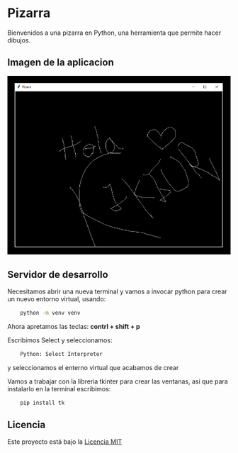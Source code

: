# Pizarra
 
Bienvenidos a una pizarra en Python, una herramienta que permite hacer dibujos.

## Imagen de la aplicacion 
![Alt text](/img.png)

## Servidor de desarrollo

Necesitamos abrir una nueva terminal y vamos a invocar python para crear un nuevo entorno virtual, usando:
```bash
    python -m venv venv
```

Ahora apretamos las teclas: **contrl + shift + p**     


Escribimos Select y seleccionamos:
```bash
    Python: Select Interpreter
``` 
y seleccionamos el enterno virtual que acabamos de crear 


Vamos a trabajar con la libreria tkinter para crear las ventanas, asi que para instalarlo en la terminal escribimos:
```bash
    pip install tk
``` 
 

## Licencia
 
Este proyecto está bajo la [Licencia MIT](LICENSE)

